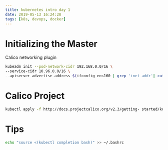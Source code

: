 ```yaml
---
title: kubernetes intro day 1
date: 2019-05-13 16:24:28
tags: [k8s, devops, docker]
---
```


# Initializing the Master

Calico networking plugin

```bash
kubeadm init --pod-network-cidr 192.168.0.0/16 \
--service-cidr 10.96.0.0/16 \
--apiserver-advertise-address $(ifconfig ens160 | grep 'inet addr'| cut -d':' -f2 | awk '{print $1} ')
```

# Calico Project

```bash
kubectl apply -f http://docs.projectcalico.org/v2.3/getting- started/kubernetes/installation/hosted/kubeadm/1.6/calico.yaml
```

# Tips

```bash
echo "source <(kubectl completion bash)" >> ~/.bashrc
```